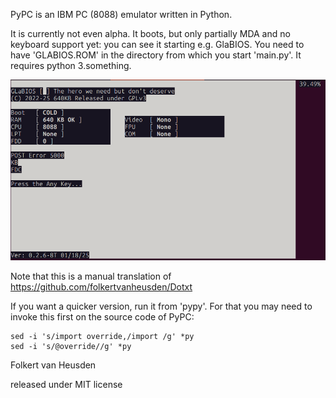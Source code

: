 PyPC is an IBM PC (8088) emulator written in Python.

It is currently not even alpha. It boots, but only partially MDA and no keyboard support yet: you can see it starting e.g. GlaBIOS.
You need to have 'GLABIOS.ROM' in the directory from which you start 'main.py'. It requires python 3.something.


![main screen](images/pypc001.png)


Note that this is a manual translation of https://github.com/folkertvanheusden/Dotxt

If you want a quicker version, run it from 'pypy'. For that you may need to invoke this first on the source code of PyPC:

    sed -i 's/import override,/import /g' *py
    sed -i 's/@override//g' *py


Folkert van Heusden

released under MIT license
